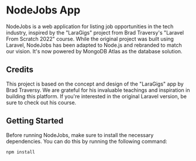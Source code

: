 # NodeJobs App

NodeJobs is a web application for listing job opportunities in the tech industry, inspired by the "LaraGigs" project from Brad Traversy's "Laravel From Scratch 2022" course. While the original project was built using Laravel, NodeJobs has been adapted to Node.js and rebranded to match our vision. It's now powered by MongoDB Atlas as the database solution.

## Credits

This project is based on the concept and design of the "LaraGigs" app by Brad Traversy. We are grateful for his invaluable teachings and inspiration in building this platform. If you're interested in the original Laravel version, be sure to check out his course.

## Getting Started

Before running NodeJobs, make sure to install the necessary dependencies. You can do this by running the following command:

```bash
npm install
